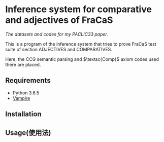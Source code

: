 # Inference system for comparative and adjectives of FraCaS

*The datasets and codes for my PACLIC33 paper.*

This is a program of the inference system that tries to prove FraCaS test suite of section ADJECTIVES and COMPARATIVES.

<!--
ここには、そこで使用したCCG semantic parsingとCOMP公理系のコードが置かれている。
-->
Here, the CCG semantic parsing and $\textsc{Comp}$ axiom codes used there are placed.

## Requirements
* Python 3.6.5
* [Vampire](https://github.com/vprover/vampire)

## Installation

## Usage(使用法)
<!--
システムの動かし方を中心に説明して、実験の再現方法を説明する。
-->

